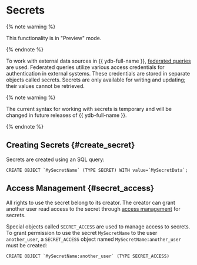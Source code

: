 # Secrets

{% note warning %}

This functionality is in "Preview" mode.

{% endnote %}

To work with external data sources in {{ ydb-full-name }}, [federated queries](../federated_query/index.md) are used. Federated queries utilize various access credentials for authentication in external systems. These credentials are stored in separate objects called secrets. Secrets are only available for writing and updating; their values cannot be retrieved.

{% note warning %}

The current syntax for working with secrets is temporary and will be changed in future releases of {{ ydb-full-name }}.

{% endnote %}

## Creating Secrets {#create_secret}

Secrets are created using an SQL query:

```yql
CREATE OBJECT `MySecretName` (TYPE SECRET) WITH value=`MySecretData`;
```

## Access Management {#secret_access}

All rights to use the secret belong to its creator. The creator can grant another user read access to the secret through [access management](#secret_access) for secrets.

Special objects called `SECRET_ACCESS` are used to manage access to secrets. To grant permission to use the secret `MySecretName` to the user `another_user`, a `SECRET_ACCESS` object named `MySecretName:another_user` must be created:

```yql
CREATE OBJECT `MySecretName:another_user` (TYPE SECRET_ACCESS)
```
